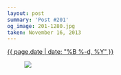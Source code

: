 ```yaml
---
layout: post
summary: 'Post #201'
og_image: 201-1280.jpg
taken: November 16, 2013
---
```


<div class="post">
 <time>
  <a href="/201">
   {{ page.date | date: "%B %-d, %Y" }}
  </a>
 </time>
 <a href="/201">
  <figure data-taken="11/16/2013">
   <img sizes="(min-width: 700px) 50vw, calc(100vw - 2rem)" src="{{ site.assets_url }}/201-640.jpg" srcset="{{ site.assets_url }}/201-1280.jpg 1280w, {{ site.assets_url }}/201-960.jpg 960w, {{ site.assets_url }}/201-640.jpg 640w, {{ site.assets_url }}/201-320.jpg 320w"/>
  </figure>
 </a>
</div>
